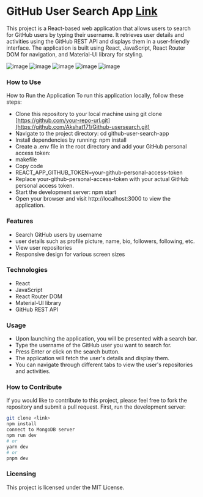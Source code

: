 # GitHub User Search App [Link](https://github-search-akshat171.vercel.app/)
This project is a React-based web application that allows users to search for GitHub users by typing their username. It retrieves user details and activities using the GitHub REST API and displays them in a user-friendly interface. The application is built using React, JavaScript, React Router DOM for navigation, and Material-UI library for styling.


![image](https://github.com/Akshat171/Github-usersearch/assets/81281246/dc9b2c4a-ec1d-4542-ab86-f2237bcc41e8)
![image](https://github.com/Akshat171/Github-usersearch/assets/81281246/c9db0cc2-cabc-4529-8520-79715e58f0d3)
![image](https://github.com/Akshat171/Github-usersearch/assets/81281246/1ceb5db4-03cd-473f-90ca-b99d3fed18e5)
![image](https://github.com/Akshat171/Github-usersearch/assets/81281246/f1e64b4f-ccc0-44c8-961c-c558842ef2c9)
![image](https://github.com/Akshat171/Github-usersearch/assets/81281246/38e21a27-5fb0-4255-a0ab-0bc1161db0dc)


### How to Use
How to Run the Application
To run this application locally, follow these steps:

* Clone this repository to your local machine using git clone [https://github.com/your-repo-url.git](https://github.com/Akshat171/Github-usersearch.git)
* Navigate to the project directory: cd github-user-search-app
* Install dependencies by running: npm install
* Create a .env file in the root directory and add your GitHub personal access token:
* makefile
* Copy code
* REACT_APP_GITHUB_TOKEN=your-github-personal-access-token
* Replace your-github-personal-access-token with your actual GitHub personal access token.
* Start the development server: npm start
* Open your browser and visit http://localhost:3000 to view the application.


### Features
* Search GitHub users by username
*  user details such as profile picture, name, bio, followers, following, etc.
* View user repositories
* Responsive design for various screen sizes


### Technologies

* React
* JavaScript
* React Router DOM
* Material-UI library
* GitHub REST API

### Usage

* Upon launching the application, you will be presented with a search bar.
* Type the username of the GitHub user you want to search for.
* Press Enter or click on the search button.
* The application will fetch the user's details and display them.
* You can navigate through different tabs to view the user's repositories and activities.


### How to Contribute

If you would like to contribute to this project, please feel free to fork the repository and submit a pull request.
First, run the development server:

```bash
git clone <link>
npm install
connect to MongoDB server
npm run dev
# or
yarn dev
# or
pnpm dev
```

### Licensing

This project is licensed under the MIT License.
